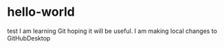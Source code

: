 # hello-world
test
I am learning Git hoping it will be useful.
I am making local changes to GitHubDesktop